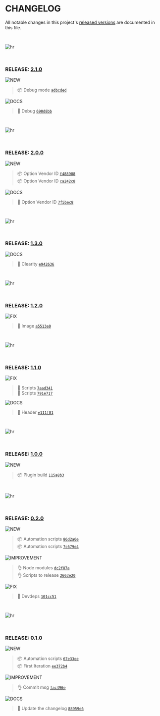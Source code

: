 # CHANGELOG

All notable changes in this project's [released versions](/releases) are documented in this file.

<br>

![hr](https://raw.githubusercontent.com/ahmadawais/shades-of-purple-vscode/master/images/hr.png)

<br>

### RELEASE: [2.1.0](https://github.com/ahmadawais/gatsby-plugin-paddle/compare/2.0.0...2.1.0)

![NEW](https://img.shields.io/badge/-NEW-gray.svg?colorB=3778FF)

> 📦 Debug mode [`adbcded`](https://github.com/ahmadawais/gatsby-plugin-paddle/commit/adbcdedc323884a2774becc71885743a2876814d) <br>

![DOCS](https://img.shields.io/badge/-DOCS-gray.svg?colorB=978CD4)

> 📖 Debug [`690d8bb`](https://github.com/ahmadawais/gatsby-plugin-paddle/commit/690d8bb7c07b40f42548e9f541f7bb57a048202b) <br>

<br>

![hr](https://raw.githubusercontent.com/ahmadawais/shades-of-purple-vscode/master/images/hr.png)

<br>

### RELEASE: [2.0.0](https://github.com/ahmadawais/gatsby-plugin-paddle/compare/1.3.0...2.0.0)

![NEW](https://img.shields.io/badge/-NEW-gray.svg?colorB=3778FF)

> 📦 Option Vendor ID [`f488988`](https://github.com/ahmadawais/gatsby-plugin-paddle/commit/f4889884381c0e86bca1a520a5a071d7949f2a13) <br>
> 📦 Option Vendor ID [`ca242c8`](https://github.com/ahmadawais/gatsby-plugin-paddle/commit/ca242c879af3b6aa515930b6f01347e98a3f5cb7) <br>

![DOCS](https://img.shields.io/badge/-DOCS-gray.svg?colorB=978CD4)

>  📖 Option Vendor ID [`7f5bec8`](https://github.com/ahmadawais/gatsby-plugin-paddle/commit/7f5bec864d8704037673c79025f4c630776f92af) <br>

<br>

![hr](https://raw.githubusercontent.com/ahmadawais/shades-of-purple-vscode/master/images/hr.png)

<br>

### RELEASE: [1.3.0](https://github.com/ahmadawais/gatsby-plugin-paddle/compare/1.2.0...1.3.0)

![DOCS](https://img.shields.io/badge/-DOCS-gray.svg?colorB=978CD4)

> 📖 Clearity [`e942636`](https://github.com/ahmadawais/gatsby-plugin-paddle/commit/e9426361a7df16ee2d890b55b294fb741784c4a3) <br>

<br>

![hr](https://raw.githubusercontent.com/ahmadawais/shades-of-purple-vscode/master/images/hr.png)

<br>

### RELEASE: [1.2.0](https://github.com/ahmadawais/gatsby-plugin-paddle/compare/1.1.0...1.2.0)

![FIX](https://img.shields.io/badge/-FIX-gray.svg?colorB=ff6347)

> 🐛 Image [`a5513e0`](https://github.com/ahmadawais/gatsby-plugin-paddle/commit/a5513e065e41e19f643b69a201c2cf6b818ed11c) <br>

<br>

![hr](https://raw.githubusercontent.com/ahmadawais/shades-of-purple-vscode/master/images/hr.png)

<br>

### RELEASE: [1.1.0](https://github.com/ahmadawais/gatsby-plugin-paddle/compare/1.0.0...1.1.0)

![FIX](https://img.shields.io/badge/-FIX-gray.svg?colorB=ff6347)

> 🐛 Scripts [`7aad341`](https://github.com/ahmadawais/gatsby-plugin-paddle/commit/7aad341a028bb24f6a0b9bb438af018b50d95ae8) <br>
> 🐛 Scripts [`791e717`](https://github.com/ahmadawais/gatsby-plugin-paddle/commit/791e7170d7fa87dcf98f33bec7564833b11f9f6e) <br>

![DOCS](https://img.shields.io/badge/-DOCS-gray.svg?colorB=978CD4)

> 📖 Header [`e111f81`](https://github.com/ahmadawais/gatsby-plugin-paddle/commit/e111f811a95556b77ffe2eba356701292e371ad8) <br>

<br>

![hr](https://raw.githubusercontent.com/ahmadawais/shades-of-purple-vscode/master/images/hr.png)

<br>

### RELEASE: [1.0.0](https://github.com/ahmadawais/gatsby-plugin-paddle/compare/0.2.0...1.0.0)

![NEW](https://img.shields.io/badge/-NEW-gray.svg?colorB=3778FF)

> 📦 Plugin build [`115a8b3`](https://github.com/ahmadawais/gatsby-plugin-paddle/commit/115a8b3f1236695864bde23f0d8245aaf3441633) <br>

<br>

![hr](https://raw.githubusercontent.com/ahmadawais/shades-of-purple-vscode/master/images/hr.png)

<br>

### RELEASE: [0.2.0](https://github.com/ahmadawais/gatsby-plugin-paddle/compare/0.1.0...0.2.0)

![NEW](https://img.shields.io/badge/-NEW-gray.svg?colorB=3778FF)

> 📦 Automation scripts [`86d2a0e`](https://github.com/ahmadawais/gatsby-plugin-paddle/commit/86d2a0e4bed63e577dd0b492108711ee30ef53d8) <br>
> 📦 Automation scripts [`7c679e4`](https://github.com/ahmadawais/gatsby-plugin-paddle/commit/7c679e4bd33c177afafeea050873a0100a3b8e00) <br>

![IMPROVEMENT](https://img.shields.io/badge/-IMPROVEMENT-gray.svg?colorB=39AA54)

> 👌 Node modules [`dc2f87a`](https://github.com/ahmadawais/gatsby-plugin-paddle/commit/dc2f87a283c76108eb474d6d8c3cacd23ae7fdb0) <br>
> 👌 Scripts to release [`2663e20`](https://github.com/ahmadawais/gatsby-plugin-paddle/commit/2663e209e50e916f66f0e380c90969da98d13b40) <br>

![FIX](https://img.shields.io/badge/-FIX-gray.svg?colorB=ff6347)

> 🐛 Devdeps [`101cc51`](https://github.com/ahmadawais/gatsby-plugin-paddle/commit/101cc518073190f9a0701f32ca7b41db6a6612eb) <br>

<br>

![hr](https://raw.githubusercontent.com/ahmadawais/shades-of-purple-vscode/master/images/hr.png)

<br>

### RELEASE: 0.1.0

![NEW](https://img.shields.io/badge/-NEW-gray.svg?colorB=3778FF)

> 📦 Automation scripts [`67e33ee`](https://github.com/ahmadawais/gatsby-plugin-paddle/commit/67e33ee12e47544fe5b6bb7e7f1726c06baa37f9) <br>
> 📦 First Iteration [`ee372b4`](https://github.com/ahmadawais/gatsby-plugin-paddle/commit/ee372b48a1ad7c55c76d61d5cf5aafcc5beada5e) <br>

![IMPROVEMENT](https://img.shields.io/badge/-IMPROVEMENT-gray.svg?colorB=39AA54)

> 👌 Commit msg [`fac496e`](https://github.com/ahmadawais/gatsby-plugin-paddle/commit/fac496e7ca845e5e4d8cdefd222149fd27a6beaa) <br>

![DOCS](https://img.shields.io/badge/-DOCS-gray.svg?colorB=978CD4)

>  📖 Update the changelog [`88959e6`](https://github.com/ahmadawais/gatsby-plugin-paddle/commit/88959e66750f5c4996e61fd57ea283ba3e338dbd) <br>

<br>
